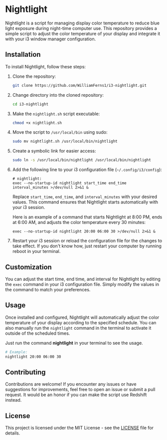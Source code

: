 # Nightlight

Nightlight is a script for managing display color temperature to reduce blue light exposure during night-time computer use. This repository provides a simple script to adjust the color temperature of your display and integrate it with your i3 window manager configuration.

## Installation

To install Nightlight, follow these steps:

1. Clone the repository:

    ```bash
    git clone https://github.com/WilliamFerns1/i3-nightlight.git
    ```

2. Change directory into the cloned repository:

    ```bash
    cd i3-nightlight
    ```

3. Make the `nightlight.sh` script executable:

    ```bash
    chmod +x nightlight.sh
    ```

4. Move the script to `/usr/local/bin` using sudo:

    ```bash
    sudo mv nightlight.sh /usr/local/bin/nightlight
    ```

5. Create a symbolic link for easier access:

    ```bash
    sudo ln -s /usr/local/bin/nightlight /usr/local/bin/nightlight
    ```

6. Add the following line to your i3 configuration file (`~/.config/i3/config`):

    ```text
    # nightlight:
    exec --no-startup-id nightlight start_time end_time interval_minutes >/dev/null 2>&1 &
    ```

    Replace `start_time`, `end_time`, and `interval_minutes` with your desired values. This command ensures that Nightlight starts automatically with your i3 session.
    
    Here is an example of a command that starts Nightlight at 8:00 PM, ends at 6:00 AM, and adjusts the color temperature every 30 minutes:

    ```text
    exec --no-startup-id nightlight 20:00 06:00 30 >/dev/null 2>&1 &
    ```

7. Restart your i3 session or reload the configuration file for the changes to take effect. If you don't know how, just restart your computer by running reboot in your terminal.

## Customization

You can adjust the start time, end time, and interval for Nightlight by editing the `exec` command in your i3 configuration file. Simply modify the values in the command to match your preferences.

## Usage

Once installed and configured, Nightlight will automatically adjust the color temperature of your display according to the specified schedule. You can also manually run the `nightlight` command in the terminal to activate it outside of the scheduled times.

Just run the command **nightlight** in your terminal to see the usage. 

```bash
# Example:
nightlight 20:00 06:00 30
```

## Contributing

Contributions are welcome! If you encounter any issues or have suggestions for improvements, feel free to open an issue or submit a pull request. It would be an honor if you can make the script use Redshift instead.

## License

This project is licensed under the MIT License - see the [LICENSE](LICENSE) file for details.
